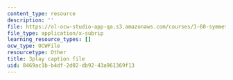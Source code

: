```yaml
---
content_type: resource
description: ''
file: https://ol-ocw-studio-app-qa.s3.amazonaws.com/courses/3-60-symmetry-structure-and-tensor-properties-of-materials-fall-2005/8469ac1bb4df2d02db9243a961369f13_RoxLGn5VN4g.srt
file_type: application/x-subrip
learning_resource_types: []
ocw_type: OCWFile
resourcetype: Other
title: 3play caption file
uid: 8469ac1b-b4df-2d02-db92-43a961369f13
---
```

